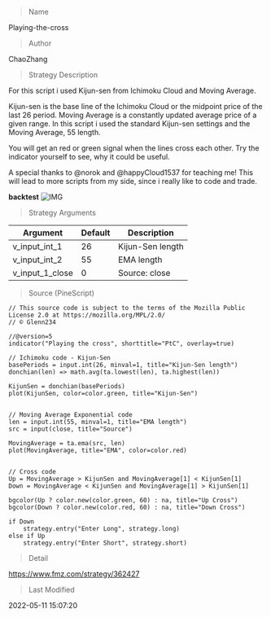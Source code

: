 
> Name

Playing-the-cross

> Author

ChaoZhang

> Strategy Description

For this script i used Kijun-sen from Ichimoku Cloud and Moving Average.

Kijun-sen is the base line of the Ichimoku Cloud or the midpoint price of the last 26 period.
Moving Average is a constantly updated average price of a given range.
In this script i used the standard Kijun-sen settings and the Moving Average, 55 length.

You will get an red or green signal when the lines cross each other.
Try the indicator yourself to see, why it could be useful.




A special thanks to @norok and @happyCloud1537 for teaching me!
This will lead to more scripts from my side, since i really like to code and trade.

**backtest**
 ![IMG](https://www.fmz.com/upload/asset/10f6d717693fae6f57a.png) 

> Strategy Arguments



|Argument|Default|Description|
|----|----|----|
|v_input_int_1|26|Kijun-Sen length|
|v_input_int_2|55|EMA length|
|v_input_1_close|0|Source: close|high|low|open|hl2|hlc3|hlcc4|ohlc4|


> Source (PineScript)

``` pinescript
// This source code is subject to the terms of the Mozilla Public License 2.0 at https://mozilla.org/MPL/2.0/
// © Glenn234

//@version=5
indicator("Playing the cross", shorttitle="PtC", overlay=true)

// Ichimoku code - Kijun-Sen
basePeriods = input.int(26, minval=1, title="Kijun-Sen length")
donchian(len) => math.avg(ta.lowest(len), ta.highest(len))

KijunSen = donchian(basePeriods)
plot(KijunSen, color=color.green, title="Kijun-Sen")


// Moving Average Exponential code
len = input.int(55, minval=1, title="EMA length")
src = input(close, title="Source")

MovingAverage = ta.ema(src, len)
plot(MovingAverage, title="EMA", color=color.red)


// Cross code
Up = MovingAverage > KijunSen and MovingAverage[1] < KijunSen[1]
Down = MovingAverage < KijunSen and MovingAverage[1] > KijunSen[1]

bgcolor(Up ? color.new(color.green, 60) : na, title="Up Cross")
bgcolor(Down ? color.new(color.red, 60) : na, title="Down Cross")

if Down
    strategy.entry("Enter Long", strategy.long)
else if Up
    strategy.entry("Enter Short", strategy.short)

```

> Detail

https://www.fmz.com/strategy/362427

> Last Modified

2022-05-11 15:07:20
